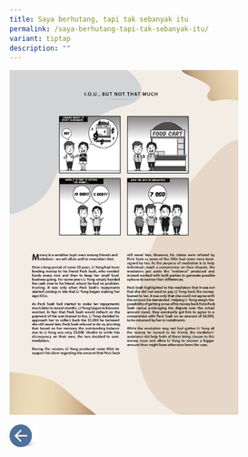```yaml
---
title: Saya berhutang, tapi tak sebanyak itu
permalink: /saya-berhutang-tapi-tak-sebanyak-itu/
variant: tiptap
description: ""
---
```

<p></p>
<div class="isomer-image-wrapper">
<img style="width: 80%;" height="auto" width="100%" alt="" src="/images/MEDIATION STORIES/Friends_Story_1.png">
</div>
<p></p><a class="isomer-image-wrapper" href="/disputes-suitable-for-mediation-malay/"><img style="width: 10%;" height="auto" width="100%" alt="" src="/images/MEDIATION STORIES/Back_button.png"></a>
<p></p>